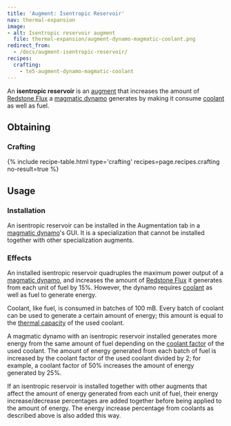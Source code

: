 ```yaml
---
title: 'Augment: Isentropic Reservoir'
nav: thermal-expansion
image:
- alt: Isentropic reservoir augment
  file: thermal-expansion/augment-dynamo-magmatic-coolant.png
redirect_from:
  - /docs/augment-isentropic-reservoir/
recipes:
  crafting:
    - te5-augment-dynamo-magmatic-coolant
---
```


An **isentropic reservoir** is an [augment](/docs/thermal-expansion/augments/) that increases the
amount of [Redstone Flux](/docs/redstone-flux/) a [magmatic
dynamo](/docs/thermal-expansion/magmatic-dynamo/) generates by making it consume
[coolant](/docs/thermal-expansion/coolants/) as well as fuel.


Obtaining
---------

### Crafting
{% include recipe-table.html type='crafting' recipes=page.recipes.crafting no-result=true %}


Usage
-----

### Installation
An isentropic reservoir can be installed in the Augmentation tab in a [magmatic
dynamo](/docs/thermal-expansion/magmatic-dynamo/)'s GUI. It is a specialization that cannot be
installed together with other specialization augments.

### Effects
An installed isentropic reservoir quadruples the maximum power output of a
[magmatic dynamo](/docs/thermal-expansion/magmatic-dynamo/), and increases the amount of [Redstone
Flux](/docs/redstone-flux/) it generates from each unit of fuel by 15%. However,
the dynamo requires [coolant](/docs/thermal-expansion/coolants/) as well as fuel to generate
energy.

Coolant, like fuel, is consumed in batches of 100 mB. Every batch of coolant can
be used to generate a certain amount of energy; this amount is equal to the
[thermal capacity](/docs/thermal-expansion/coolants/#usage) of the used coolant.

A magmatic dynamo with an isentropic reservoir installed generates more energy
from the same amount of fuel depending on the [coolant
factor](/docs/thermal-expansion/coolants/#usage) of the used coolant. The amount of energy
generated from each batch of fuel is increased by the coolant factor of the used
coolant divided by 2; for example, a coolant factor of 50% increases the amount
of energy generated by 25%.

If an isentropic reservoir is installed together with other augments that affect
the amount of energy generated from each unit of fuel, their energy
increase/decrease percentages are added together before being applied to the
amount of energy. The energy increase percentage from coolants as described
above is also added this way.
